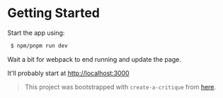 
# Getting Started

Start the app using:
```bash
 $ npm/pnpm run dev
```
Wait a bit for webpack to end running and update the page.

It'll probably start at [http://localhost:3000](http://localhost:3000)

> This project was bootstrapped with `create-a-critique` from [here](https://github.com/NickRMD/a-critique-app).